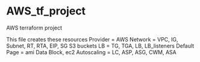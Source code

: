 # AWS_tf_project
AWS terraform project

This file creates these resources
Provider = AWS
Network = VPC, IG, Subnet, RT, RTA, EIP, SG
S3 buckets
LB = TG, TGA, LB, LB_listeners
Default Page = ami Data Block, ec2
Autoscaling = LC, ASP, ASG, CWM, ASA